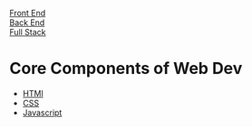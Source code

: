 [Front End](https://en.wikipedia.org/wiki/Front-end_web_development)
<br>
[Back End](https://www.codecademy.com/article/back-end-architecture)
<br>
[Full Stack](https://www.geeksforgeeks.org/what-is-full-stack-development/)
<br>
# Core Components of Web Dev
- [HTMl](https://www.javatpoint.com/html-tutorial)
- [CSS](https://www.javatpoint.com/css-tutorial)
- [Javascript](https://www.javatpoint.com/javascript-tutorial)
